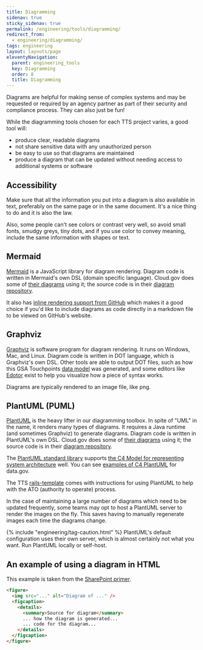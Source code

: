```yaml
---
title: Diagramming
sidenav: true
sticky_sidenav: true
permalink: /engineering/tools/diagramming/
redirect_from:
  - engineering/diagramming/
tags: engineering
layout: layouts/page
eleventyNavigation:
  parent: engineering_tools
  key: Diagramming
  order: 8
  title: Diagramming
---
```


Diagrams are helpful for making sense of complex systems and may be requested or required by an agency partner as part of their security and compliance process. They can also just be fun!

While the diagramming tools chosen for each TTS project varies, a good tool will:

- produce clear, readable diagrams
- not share sensitive data with any unauthorized person
- be easy to use so that diagrams are maintained
- produce a diagram that can be updated without needing access to additional systems or software

## Accessibility

Make sure that all the information you put into a diagram is also available in text, preferably on the same page or in the same document. It's a nice thing to do and it is also the law.

Also, some people can't see colors or contrast very well, so avoid small fonts, smudgy greys, tiny dots, and if you use color to convey meaning, include the same information with shapes or text.

## Mermaid

[Mermaid](https://mermaid.js.org/intro/) is a JavaScript library for diagram rendering. Diagram code is written in Mermaid's own DSL (domain specific language). Cloud.gov does some of [their diagrams](diagrams.fr.cloud.gov) using it; the source code is in their [diagram repository](https://github.com/cloud-gov/cg-diagrams).

It also has [inline rendering support from GitHub](https://github.blog/2022-02-14-include-diagrams-markdown-files-mermaid/) which makes it a good choice if you'd like to include diagrams as code directly in a markdown file to be viewed on GitHub's website.

## Graphviz

[Graphviz](https://graphviz.org/) is software program for diagram rendering. It runs on Windows, Mac, and Linux. Diagram code is written in DOT language, which is Graphviz's own DSL. Other tools are able to output DOT files, such as how this GSA Touchpoints [data model](https://github.com/GSA/touchpoints/wiki/Data-Model) was generated, and some editors like [Edotor](https://edotor.net/) exist to help you visualize how a piece of syntax works.

Diagrams are typically rendered to an image file, like png.

## PlantUML (PUML)

[PlantUML](https://plantuml.com/) is the heavy lifter in our diagramming toolbox. In spite of "UML" in the name, it renders many types of diagrams. It requires a Java runtime (and sometimes Graphviz) to generate diagrams. Diagram code is written in PlantUML's own DSL. Cloud.gov does some of [their diagrams](diagrams.fr.cloud.gov) using it; the source code is in their [diagram repository](https://github.com/cloud-gov/cg-diagrams).

The [PlantUML standard library](https://github.com/plantuml-stdlib/C4-PlantUML) supports [the C4 Model for representing system architecture](https://c4model.com/) well. You can see [examples of C4 PlantUML](https://github.com/GSA/datagov-compliance) for data.gov.

The TTS [rails-template](https://github.com/18F/rails-template/tree/main/templates/doc/compliance) comes with instructions for using PlantUML to help with the ATO (authority to operate) process.

In the case of maintaining a large number of diagrams which need to be updated frequently, some teams may opt to host a PlantUML server to render the images on the fly. This saves having to manually regenerate images each time the diagrams change.

{% include "engineering/tag-caution.html" %} PlantUML's default configuration uses their own server, which is almost certainly not what you want. Run PlantUML locally or self-host.

## An example of using a diagram in HTML

This example is taken from the <a href="{{'/engineering/tools/sharepoint/' | url }}">SharePoint primer</a>.

```html
<figure>
  <img src="..." alt="Diagram of ..." />
  <figcaption>
    <details>
      <summary>Source for diagram</summary>
      ... how the diagram is generated...
      ... code for the diagram...
    </details>
  </figcaption>
</figure>
```